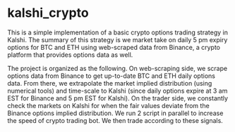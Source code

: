 # kalshi_crypto

This is a simple implementation of a basic crypto options trading strategy in Kalshi. The summary of this strategy is we market take on daily 5 pm expiry options for BTC and ETH using web-scraped data from Binance, a crypto platform that provides options data as well. 

The project is organized as the following. On web-scraping side, we scrape options data from Binance to get up-to-date BTC and ETH daily options data. From there, we extrapolate the market implied distribution (using numerical tools) and time-scale to Kalshi (since daily options expire at 3 am EST for Binance and 5 pm EST for Kalshi). On the trader side, we constantly check the markets on Kalshi for when the fair values deviate from the Binance options implied distribution. We run 2 script in parallel to increase the speed of crypto trading bot. We then trade according to these signals.

